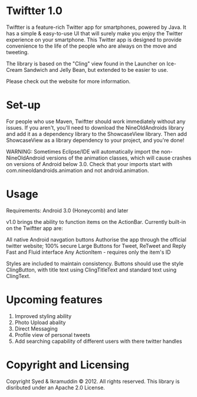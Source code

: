 Twiftter 1.0
========

Twiftter is a feature-rich Twitter app for smartphones, powered by Java. It has a simple & easy-to-use UI that will surely make you enjoy the Twitter experience on your smartphone.
This Twitter app is designed to provide convenience to the life of the people who are always on the move and tweeting.

The library is based on the "Cling" view found in the Launcher on Ice-Cream Sandwich and Jelly Bean, but extended to be easier to use.

Please check out the website for more information.

Set-up
========

For people who use Maven, Twiftter should work immediately without any issues. If you aren't, you'll need to download the NineOldAndroids library and add it as a dependency library to the ShowcaseView library. Then add ShowcaseView as a library dependency to your project, and you're done!

WARNING: Sometimes Eclipse/IDE will automatically import the non-NineOldAndroid versions of the animation classes, which will cause crashes on versions of Android below 3.0. Check that your imports start with com.nineoldandroids.animation and not android.animation.

Usage
========

Requirements: Android 3.0 (Honeycomb) and later

v1.0 brings the ability to function items on the ActionBar. Currently built-in on the Twiftter app are:

All native Android navgation buttons
Authorise the app through the official twitter website; 100% secure
Large Buttons for Tweet, ReTweet and Reply
Fast and Fluid interface
Any ActionItem - requires only the item's ID

Styles are included to maintain consistency. Buttons should use the style ClingButton, with title text using ClingTitleText and standard text using ClingText.

Upcoming features
========

1. Improved styling ability
2. Photo Upload abality
3. Direct Messaging
4. Profile view of personal tweets
5. Add searching capability of different users with there twitter handles

Copyright and Licensing
========
Copyright Syed & Ikramuddin © 2012. All rights reserved.
This library is disributed under an Apache 2.0 License.
